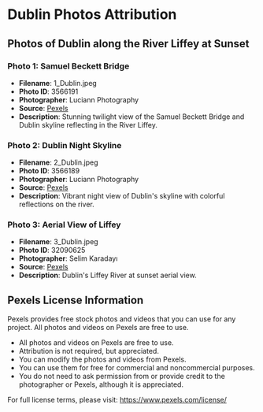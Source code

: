 # Dublin Photos Attribution

## Photos of Dublin along the River Liffey at Sunset

### Photo 1: Samuel Beckett Bridge
- **Filename**: 1_Dublin.jpeg
- **Photo ID**: 3566191
- **Photographer**: Luciann Photography
- **Source**: [Pexels](https://www.pexels.com/@lucianphotography)
- **Description**: Stunning twilight view of the Samuel Beckett Bridge and Dublin skyline reflecting in the River Liffey.

### Photo 2: Dublin Night Skyline
- **Filename**: 2_Dublin.jpeg
- **Photo ID**: 3566189
- **Photographer**: Luciann Photography
- **Source**: [Pexels](https://www.pexels.com/@lucianphotography)
- **Description**: Vibrant night view of Dublin's skyline with colorful reflections on the river.

### Photo 3: Aerial View of Liffey
- **Filename**: 3_Dublin.jpeg
- **Photo ID**: 32090625
- **Photographer**: Selim Karadayı
- **Source**: [Pexels](https://www.pexels.com/@selimkrdy)
- **Description**: Dublin's Liffey River at sunset aerial view.

## Pexels License Information
Pexels provides free stock photos and videos that you can use for any project. All photos and videos on Pexels are free to use.

- All photos and videos on Pexels are free to use.
- Attribution is not required, but appreciated.
- You can modify the photos and videos from Pexels.
- You can use them for free for commercial and noncommercial purposes.
- You do not need to ask permission from or provide credit to the photographer or Pexels, although it is appreciated.

For full license terms, please visit: https://www.pexels.com/license/

